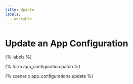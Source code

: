 ```yaml
---
title: Update
labels:
  - unstable
---
```


# Update an App Configuration

{% labels %}

{% form app_configuration.patch %}

{% scenario app_configurations.update %}
